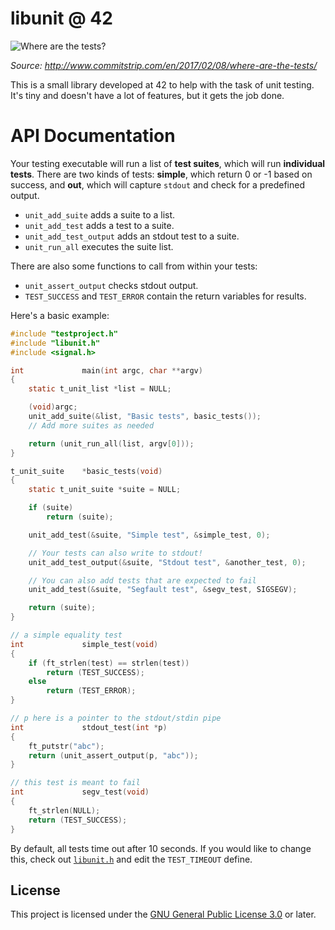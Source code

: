 # libunit @ 42

![Where are the
tests?](https://www.commitstrip.com/wp-content/uploads/2017/02/Strip-Ou-sont-les-tests-unitaires-english650-final.jpg)

*Source: http://www.commitstrip.com/en/2017/02/08/where-are-the-tests/*

This is a small library developed at 42 to help with the task of unit testing.
It's tiny and doesn't have a lot of features, but it gets the job done.

# API Documentation
Your testing executable will run a list of **test suites**, which will run
**individual tests**. There are two kinds of tests: **simple**, which return 0
or -1 based on success, and **out**, which will capture `stdout` and check for a
predefined output.

* `unit_add_suite` adds a suite to a list.
* `unit_add_test` adds a test to a suite.
* `unit_add_test_output` adds an stdout test to a suite.
* `unit_run_all` executes the suite list.

There are also some functions to call from within your tests:

* `unit_assert_output` checks stdout output.
* `TEST_SUCCESS` and `TEST_ERROR` contain the return variables for results.

Here's a basic example:
```c
#include "testproject.h"
#include "libunit.h"
#include <signal.h>

int             main(int argc, char **argv)
{
    static t_unit_list *list = NULL;

    (void)argc;
    unit_add_suite(&list, "Basic tests", basic_tests());
    // Add more suites as needed

    return (unit_run_all(list, argv[0]));
}

t_unit_suite    *basic_tests(void)
{
    static t_unit_suite *suite = NULL;

    if (suite)
        return (suite);

    unit_add_test(&suite, "Simple test", &simple_test, 0);

    // Your tests can also write to stdout!
    unit_add_test_output(&suite, "Stdout test", &another_test, 0);

    // You can also add tests that are expected to fail
    unit_add_test(&suite, "Segfault test", &segv_test, SIGSEGV);

    return (suite);
}

// a simple equality test
int             simple_test(void)
{
    if (ft_strlen(test) == strlen(test))
        return (TEST_SUCCESS);
    else
        return (TEST_ERROR);
}

// p here is a pointer to the stdout/stdin pipe
int             stdout_test(int *p)
{
    ft_putstr("abc");
    return (unit_assert_output(p, "abc"));
}

// this test is meant to fail
int             segv_test(void)
{
    ft_strlen(NULL);
    return (TEST_SUCCESS);
}
```

By default, all tests time out after 10 seconds. If you would like to change
this, check out [`libunit.h`](https://github.com/pbondoer/42-libunit/blob/master/includes/libunit.h)
and edit the `TEST_TIMEOUT` define.

## License
This project is licensed under the [GNU General Public License
3.0](https://www.gnu.org/licenses/gpl-3.0.txt) or later.
